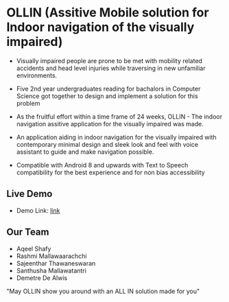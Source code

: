 # OLLIN (Assitive Mobile solution for Indoor navigation of the visually impaired)

- Visually impaired people are prone to be met with mobility related accidents and head level injuries while traversing in new unfamiliar environments.
- Five 2nd year undergraduates reading for bachalors in Computer Science got together to design and implement a solution for this problem
- As the fruitful effort within a time frame of 24 weeks, OLLIN - The indoor navigation assitive application for the visually impaired was made.

- An application aiding in indoor navigation for the visually impaired with contemporary minimal design and sleek look and feel with voice assistant to guide and make navigation possible.

- Compatible with Android 8 and upwards with Text to Speech compatibility for the best experience and for non bias accessibility

## Live Demo 
- Demo Link: [link](https://drive.google.com/drive/u/3/folders/1V8-m6wKAcdz0OlLSCf5d8thePUJFjKvC) 

## Our Team
- Aqeel Shafy
- Rashmi Mallawaarachchi
- Sajeenthar Thawaneswaran
- Santhusha Mallawatantri
- Demetre De Alwis 

"May OLLIN show you around with an ALL IN solution made for you"
